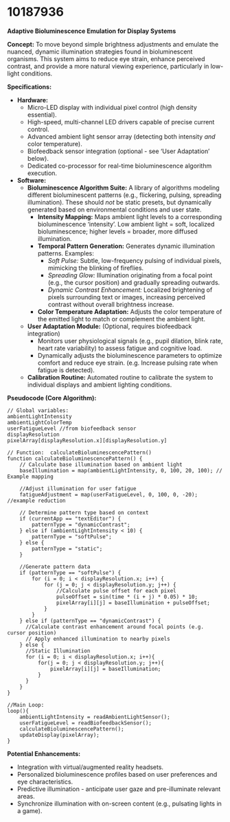 # 10187936

**Adaptive Bioluminescence Emulation for Display Systems**

**Concept:** To move beyond simple brightness adjustments and emulate the nuanced, dynamic illumination strategies found in bioluminescent organisms. This system aims to reduce eye strain, enhance perceived contrast, and provide a more natural viewing experience, particularly in low-light conditions.

**Specifications:**

*   **Hardware:**
    *   Micro-LED display with individual pixel control (high density essential).
    *   High-speed, multi-channel LED drivers capable of precise current control.
    *   Advanced ambient light sensor array (detecting both intensity *and* color temperature).
    *   Biofeedback sensor integration (optional - see ‘User Adaptation’ below).
    *   Dedicated co-processor for real-time bioluminescence algorithm execution.
*   **Software:**
    *   **Bioluminescence Algorithm Suite:**  A library of algorithms modeling different bioluminescent patterns (e.g., flickering, pulsing, spreading illumination).  These should *not* be static presets, but dynamically generated based on environmental conditions and user state.
        *   **Intensity Mapping:** Maps ambient light levels to a corresponding bioluminescence ‘intensity’.  Low ambient light = soft, localized bioluminescence; higher levels = broader, more diffused illumination.
        *   **Temporal Pattern Generation:** Generates dynamic illumination patterns.  Examples:
            *   *Soft Pulse:*  Subtle, low-frequency pulsing of individual pixels, mimicking the blinking of fireflies.
            *   *Spreading Glow:*  Illumination originating from a focal point (e.g., the cursor position) and gradually spreading outwards.
            *   *Dynamic Contrast Enhancement:*  Localized brightening of pixels surrounding text or images, increasing perceived contrast without overall brightness increase.
        *   **Color Temperature Adaptation:**  Adjusts the color temperature of the emitted light to match or complement the ambient light.
    *   **User Adaptation Module:** (Optional, requires biofeedback integration)
        *   Monitors user physiological signals (e.g., pupil dilation, blink rate, heart rate variability) to assess fatigue and cognitive load.
        *   Dynamically adjusts the bioluminescence parameters to optimize comfort and reduce eye strain.  (e.g. Increase pulsing rate when fatigue is detected).
    *   **Calibration Routine:**  Automated routine to calibrate the system to individual displays and ambient lighting conditions.

**Pseudocode (Core Algorithm):**

```
// Global variables:
ambientLightIntensity
ambientLightColorTemp
userFatigueLevel //from biofeedback sensor
displayResolution
pixelArray[displayResolution.x][displayResolution.y]

// Function:  calculateBioluminescencePattern()
function calculateBioluminescencePattern() {
    // Calculate base illumination based on ambient light
    baseIllumination = map(ambientLightIntensity, 0, 100, 20, 100); // Example mapping

    //Adjust illumination for user fatigue
    fatigueAdjustment = map(userFatigueLevel, 0, 100, 0, -20); //example reduction

    // Determine pattern type based on context
    if (currentApp == "textEditor") {
        patternType = "dynamicContrast";
    } else if (ambientLightIntensity < 10) {
        patternType = "softPulse";
    } else {
        patternType = "static";
    }

    //Generate pattern data
    if (patternType == "softPulse") {
        for (i = 0; i < displayResolution.x; i++) {
            for (j = 0; j < displayResolution.y; j++) {
                //Calculate pulse offset for each pixel
                pulseOffset = sin(time * (i + j) * 0.05) * 10;
                pixelArray[i][j] = baseIllumination + pulseOffset;
            }
        }
    } else if (patternType == "dynamicContrast") {
      //Calculate contrast enhancement around focal points (e.g. cursor position)
      // Apply enhanced illumination to nearby pixels
    } else {
      //Static Illumination
      for (i = 0; i < displayResolution.x; i++){
          for(j = 0; j < displayResolution.y; j++){
              pixelArray[i][j] = baseIllumination;
          }
      }
    }
}

//Main Loop:
loop(){
    ambientLightIntensity = readAmbientLightSensor();
    userFatigueLevel = readBiofeedbackSensor();
    calculateBioluminescencePattern();
    updateDisplay(pixelArray);
}
```

**Potential Enhancements:**

*   Integration with virtual/augmented reality headsets.
*   Personalized bioluminescence profiles based on user preferences and eye characteristics.
*   Predictive illumination - anticipate user gaze and pre-illuminate relevant areas.
*   Synchronize illumination with on-screen content (e.g., pulsating lights in a game).